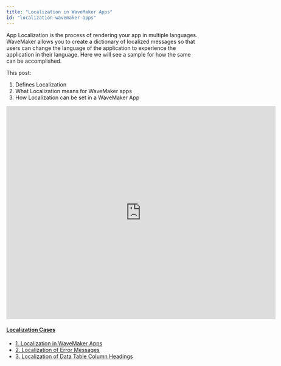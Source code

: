 ```yaml
---
title: "Localization in WaveMaker Apps"
id: "localization-wavemaker-apps"
---
```


App Localization is the process of rendering your app in multiple languages. WaveMaker allows you to create a dictionary of localized messages so that users can change the language of the application to experience the application in their language. Here we will see a sample for how the same can be accomplished.

This post:

1. Defines Localization
2. What Localization means for WaveMaker apps
3. How Localization can be set in a WaveMaker App

<iframe src="https://docs.google.com/presentation/d/e/2PACX-1vRjmVw1gYz-_hTDynYBIi4AMODyX1_qx-6ETIjm8bPtxcbFk0x2MzcU2AylROhblrcVx7LpzRNPFwqi/embed?start=false&amp;loop=false&amp;delayms=3000" frameborder="0" width="708" height="560" allowfullscreen="true" mozallowfullscreen="true" webkitallowfullscreen="true"></iframe>

#### [Localization Cases](/learn/app-development/ui-design/use-cases-ui-design/)

- [1. Localization in WaveMaker Apps](#)
- [2. Localization of Error Messages](/learn/how-tos/localization-error-messages/)
- [3. Localization of Data Table Column Headings](/learn/how-tos/localization-data-table-column-headings/)
